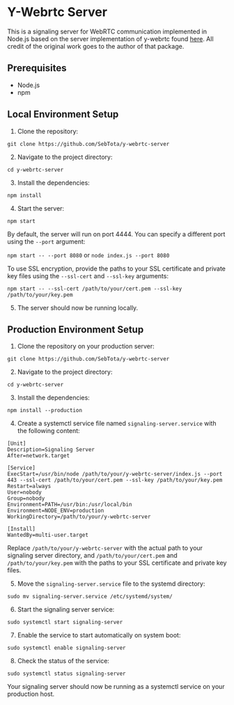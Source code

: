 # Y-Webrtc Server

This is a signaling server for WebRTC communication implemented in Node.js based on the server implementation of y-webrtc found [here](https://github.com/yjs/y-webrtc/tree/master). All credit of the original work goes to the author of that package.

## Prerequisites

- Node.js
- npm

## Local Environment Setup

1. Clone the repository:

`git clone https://github.com/SebTota/y-webrtc-server`


2. Navigate to the project directory:

`cd y-webrtc-server`


3. Install the dependencies:

`npm install`


4. Start the server:

`npm start`


By default, the server will run on port 4444. You can specify a different port using the `--port` argument:

`npm start -- --port 8080` or `node index.js --port 8080`


To use SSL encryption, provide the paths to your SSL certificate and private key files using the `--ssl-cert` and `--ssl-key` arguments:

`npm start -- --ssl-cert /path/to/your/cert.pem --ssl-key /path/to/your/key.pem`


5. The server should now be running locally.

## Production Environment Setup

1. Clone the repository on your production server:

`git clone https://github.com/SebTota/y-webrtc-server`


2. Navigate to the project directory:

`cd y-webrtc-server`


3. Install the dependencies:

`npm install --production`


4. Create a systemctl service file named `signaling-server.service` with the following content:

```
[Unit]
Description=Signaling Server
After=network.target

[Service]
ExecStart=/usr/bin/node /path/to/your/y-webrtc-server/index.js --port 443 --ssl-cert /path/to/your/cert.pem --ssl-key /path/to/your/key.pem
Restart=always
User=nobody
Group=nobody
Environment=PATH=/usr/bin:/usr/local/bin
Environment=NODE_ENV=production
WorkingDirectory=/path/to/your/y-webrtc-server

[Install]
WantedBy=multi-user.target
```

Replace `/path/to/your/y-webrtc-server` with the actual path to your signaling server directory, and `/path/to/your/cert.pem` and `/path/to/your/key.pem` with the paths to your SSL certificate and private key files.

5. Move the `signaling-server.service` file to the systemd directory:

`sudo mv signaling-server.service /etc/systemd/system/`


6. Start the signaling server service:

`sudo systemctl start signaling-server`


7. Enable the service to start automatically on system boot:

`sudo systemctl enable signaling-server`


8. Check the status of the service:

`sudo systemctl status signaling-server`


Your signaling server should now be running as a systemctl service on your production host.
